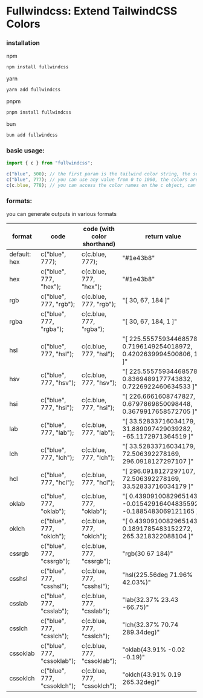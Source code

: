# Fullwindcss: Extend TailwindCSS Colors

### installation

npm

```sh
npm install fullwindcss
```

yarn

```sh
yarn add fullwindcss
```

pnpm

```sh
pnpm install fullwindcss
```

bun

```sh
bun add fullwindcss
```

### basic usage:

```ts
import { c } from "fullwindcss";

c("blue", 500); // the first param is the tailwind color string, the second is the tailwind color value
c("blue", 777); // you can use any value from 0 to 1000, the colors are interpolated using the lab method
c(c.blue, 778); // you can access the color names on the c object, can be more convenient than typing strings
```

### formats:

you can generate outputs in various formats

| format       | code                        | code (with color shorthand) | return value                                                         |
| ------------ | --------------------------- | --------------------------- | -------------------------------------------------------------------- |
| default: hex | c("blue", 777);             | c(c.blue, 777);             | "#1e43b8"                                                            |
| hex          | c("blue", 777, "hex");      | c(c.blue, 777, "hex");      | "#1e43b8"                                                            |
| rgb          | c("blue", 777, "rgb");      | c(c.blue, 777, "rgb");      | "[ 30, 67, 184 ]"                                                    |
| rgba         | c("blue", 777, "rgba");     | c(c.blue, 777, "rgba");     | "[ 30, 67, 184, 1 ]"                                                 |
| hsl          | c("blue", 777, "hsl");      | c(c.blue, 777, "hsl");      | "[ 225.55575934468578, 0.7196149254018972, 0.4202639994500806, 1 ]"  |
| hsv          | c("blue", 777, "hsv");      | c(c.blue, 777, "hsv");      | "[ 225.55575934468578, 0.8369489177743832, 0.7226922460634533 ]"     |
| hsi          | c("blue", 777, "hsi");      | c(c.blue, 777, "hsi");      | "[ 226.6661608747827, 0.6797869850098448, 0.3679917658572705 ]"      |
| lab          | c("blue", 777, "lab");      | c(c.blue, 777, "lab");      | "[ 33.52833716034179, 31.889097429039282, -65.1172971364519 ]"       |
| lch          | c("blue", 777, "lch");      | c(c.blue, 777, "lch");      | "[ 33.52833716034179, 72.506392278169, 296.0918127297107 ]"          |
| hcl          | c("blue", 777, "hcl");      | c(c.blue, 777, "hcl");      | "[ 296.0918127297107, 72.506392278169, 33.52833716034179 ]"          |
| oklab        | c("blue", 777, "oklab");    | c(c.blue, 777, "oklab");    | "[ 0.4390910082965143, -0.015429164048355926, -0.1885483069121165 ]" |
| oklch        | c("blue", 777, "oklch");    | c(c.blue, 777, "oklch");    | "[ 0.4390910082965143, 0.1891785483152272, 265.3218322088104 ]"      |
| cssrgb       | c("blue", 777, "cssrgb");   | c(c.blue, 777, "cssrgb");   | "rgb(30 67 184)"                                                     |
| csshsl       | c("blue", 777, "csshsl");   | c(c.blue, 777, "csshsl");   | "hsl(225.56deg 71.96% 42.03%)"                                       |
| csslab       | c("blue", 777, "csslab");   | c(c.blue, 777, "csslab");   | "lab(32.37% 23.43 -66.75)"                                           |
| csslch       | c("blue", 777, "csslch");   | c(c.blue, 777, "csslch");   | "lch(32.37% 70.74 289.34deg)"                                        |
| cssoklab     | c("blue", 777, "cssoklab"); | c(c.blue, 777, "cssoklab"); | "oklab(43.91% -0.02 -0.19)"                                          |
| cssoklch     | c("blue", 777, "cssoklch"); | c(c.blue, 777, "cssoklch"); | "oklch(43.91% 0.19 265.32deg)"                                       |
